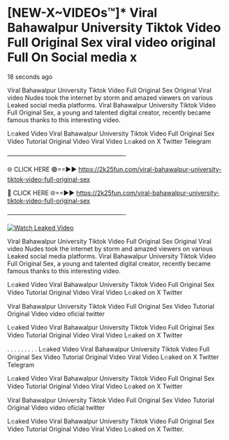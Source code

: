 # [NEW-X~VIDEOs™]* Viral Bahawalpur University Tiktok Video Full Original Sex viral video original Full On Social media x

18 seconds ago

Viral Bahawalpur University Tiktok Video Full Original Sex Original Viral video Nudes took the internet by storm and amazed viewers on various Leaked social media platforms. Viral Bahawalpur University Tiktok Video Full Original Sex, a young and talented digital creator, recently became famous thanks to this interesting video.

L𝚎aked Video Viral Bahawalpur University Tiktok Video Full Original Sex Video Tutorial Original Video Viral Video L𝚎aked on X Twitter Telegram

———————————————————-

🌐 CLICK HERE 🟢==►► https://2k25fun.com/viral-bahawalpur-university-tiktok-video-full-original-sex

🔴 CLICK HERE 🌐==►► https://2k25fun.com/viral-bahawalpur-university-tiktok-video-full-original-sex

———————————————————-

[![Watch Leaked Video](https://miro.medium.com/v2/resize:fit:828/format:webp/1*cilzJN44JGOrTw9NJCrNHA.gif "Watch Leaked Video")](https://2k25fun.com/viral-bahawalpur-university-tiktok-video-full-original-sex)

Viral Bahawalpur University Tiktok Video Full Original Sex Original Viral video Nudes took the internet by storm and amazed viewers on various Leaked social media platforms. Viral Bahawalpur University Tiktok Video Full Original Sex, a young and talented digital creator, recently became famous thanks to this interesting video.

L𝚎aked Video Viral Bahawalpur University Tiktok Video Full Original Sex Video Tutorial Original Video Viral Video L𝚎aked on X Twitter

Viral Bahawalpur University Tiktok Video Full Original Sex Video Tutorial Original Video video oficial twitter

L𝚎aked Video Viral Bahawalpur University Tiktok Video Full Original Sex Video Tutorial Original Video Viral Video L𝚎aked on X Twitter

. . . . . . . . . L𝚎aked Video Viral Bahawalpur University Tiktok Video Full Original Sex Video Tutorial Original Video Viral Video L𝚎aked on X Twitter Telegram

L𝚎aked Video Viral Bahawalpur University Tiktok Video Full Original Sex Video Tutorial Original Video Viral Video L𝚎aked on X Twitter

Viral Bahawalpur University Tiktok Video Full Original Sex Video Tutorial Original Video video oficial twitter

L𝚎aked Video Viral Bahawalpur University Tiktok Video Full Original Sex Video Tutorial Original Video Viral Video L𝚎aked on X Twitter.